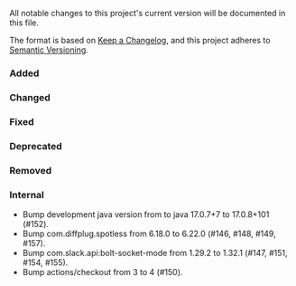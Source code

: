 All notable changes to this project's current version will be documented in this file.

The format is based on [Keep a Changelog](https://keepachangelog.com/en/1.0.0/), and this project adheres
to [Semantic Versioning](https://semver.org/spec/v2.0.0.html).

### Added

### Changed

### Fixed

### Deprecated

### Removed

### Internal

- Bump development java version from to java 17.0.7+7 to 17.0.8+101 (#152).
- Bump com.diffplug.spotless from 6.18.0 to 6.22.0 (#146, #148, #149, #157).
- Bump com.slack.api:bolt-socket-mode from 1.29.2 to 1.32.1 (#147, #151, #154, #155).
- Bump actions/checkout from 3 to 4 (#150).
